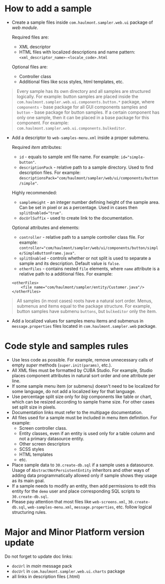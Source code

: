 # How to add a sample

- Create a sample files inside `com.haulmont.sampler.web.ui` package of _web module_. 

    Required files are:
    - XML descriptor
    - HTML files with localized descriptions and name pattern: `<xml_descriptor_name>-<locale_code>.html`
  
    Optional files are:
    - Controller class
    - Additional files like scss styles, html templates, etc.
  
> Every sample has its own directory and all samples are structured logically. For example:
button samples are placed inside the `com.haulmont.sampler.web.ui.components.button.*` package, 
where `components` - base package for all GUI components samples and `button` - base package for button samples. 
If a certain component has only one sample, then it can be placed in a base package for this component. 
For example: `com.haulmont.sampler.web.ui.components.bulkeditor`.

- Add a descriptor to `web-samples-menu.xml` inside a proper submenu. 

    Required _item_ attributes:
    - `id` - equals to sample xml file name. For example: `id="simple-button"`.
    - `descriptionPack` - relative path to a sample directory. Used to find description files. 
    For example: `descriptionsPack="com/haulmont/sampler/web/ui/components/button/simple"`.
    
    Highly recommended:
    - `sampleHeight` - an integer number defining height of the sample area. Can be set in pixel or as a percentage. 
    Used in cases then `splitEnabled="true"`. 
    - `docUrlSuffix` - used to create link to the documentation.
    
    Optional attributes and elements:
    - `controller` - relative path to a sample controller class file. For example: 
    `controller="com/haulmont/sampler/web/ui/components/button/simple/SimpleButtonFrame.java"`.
    - `splitEnabled` - controls whether or not split is used to separate a sample and its description. 
    Default value is `false`.
    - `otherFiles` - contains nested `file` elements, where `name` attribute is a relative path to a additional files. 
    For example: 
    ```
    <otherFiles>
        <file name="com/haulmont/sampler/entity/Customer.java"/>
    </otherFiles>
    ```

> All samples (in most cases) roots have a natural sort order. Menus, submenus and items equal to the package structure. 
For example, button samples have submenu `buttons`, but `bulkeditor` only the item.

- Add a localized values for samples menu items and submenus in `message.properties` files located 
in `com.haulmont.sampler.web` package.

# Code style and samples rules

- Use less code as possible. For example, remove unnecessary calls of empty _super_ methods 
(`super.init(params)`, etc.).
- All XML files must be formatted by CUBA Studio. For example, Studio places component attributes in 
natural sort order and one attribute per line.
- If some sample menu item (or submenu) doesn't need to be localized for some language, 
do not add a localized key for that language.
- Use percentage split size only for _big_ components like table or chart, which can be resized 
according to sample frame size. For other cases set split size in pixels.
- Documentation links must refer to the multipage documentation.
- All files used for a sample must be included in menu item definition. For example: 
    - Screen controller class.
    - Entity classes, even if an entity is used only for a table column and not a primary datasource entity.
    - Other screen descriptors
    - SCSS styles
    - HTML templates
    - etc.
- Place sample data to `30.create-db.sql` if a sample uses a datasource. Usage of `AbstractNotPersistentEntity` 
inheritors and other ways of adding data programmatically allowed only if sample shows they usage as its main goal.
- If a sample needs to modify an entity, then add permissions to edit this entity for the `demo` user and place 
corresponding SQL scripts to `30.create-db.sql`.
- Please pay attention that most files like `web-screens.xml`, `30.create-db.sql`, `web-samples-menu.xml`, 
`message.properties`, etc. follow logical structuring rules.

# Major and Minor Platform version update

Do not forget to update doc links:

- `docUrl` in _main_ message pack
- `docUrl` in `com.haulmont.sampler.web.ui.charts` package
- all links in description files (.html)